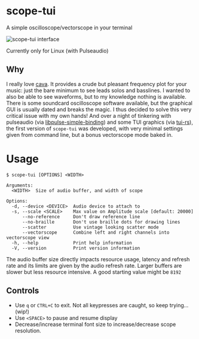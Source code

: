 # scope-tui
A simple oscilloscope/vectorscope in your terminal

![scope-tui interface](https://cdn.alemi.dev/scope-tui.png)

Currently only for Linux (with Pulseaudio)

## Why
I really love [cava](https://github.com/karlstav/cava). It provides a crude but pleasant frequency plot for your music: just the bare minimum to see leads solos and basslines.
I wanted to also be able to see waveforms, but to my knowledge nothing is available. There is some soundcard oscilloscope software available, but the graphical GUI is usually dated and breaks the magic.
I thus decided to solve this very critical issue with my own hands! And over a night of tinkering with pulseaudio (via [libpulse-simple-binding](https://crates.io/crates/libpulse-simple-binding)) and some TUI graphics (via [tui-rs](https://github.com/fdehau/tui-rs)), 
the first version of `scope-tui` was developed, with very minimal settings given from command line, but a bonus vectorscope mode baked in.

# Usage
```
$ scope-tui [OPTIONS] <WIDTH>

Arguments:
  <WIDTH>  Size of audio buffer, and width of scope

Options:
  -d, --device <DEVICE>  Audio device to attach to
  -s, --scale <SCALE>    Max value on Amplitude scale [default: 20000]
      --no-reference     Don't draw reference line
      --no-braille       Don't use braille dots for drawing lines
      --scatter          Use vintage looking scatter mode
      --vectorscope      Combine left and right channels into vectorscope view
  -h, --help             Print help information
  -V, --version          Print version information
```

The audio buffer size directly impacts resource usage, latency and refresh rate and its limits are given by the audio refresh rate. Larger buffers are slower but less resource intensive. A good starting value might be `8192`

## Controls
* Use `q` or `CTRL+C` to exit. Not all keypresses are caught, so keep trying... (wip!)
* Use `<SPACE>` to pause and resume display
* Decrease/increase terminal font size to increase/decrease scope resolution.
